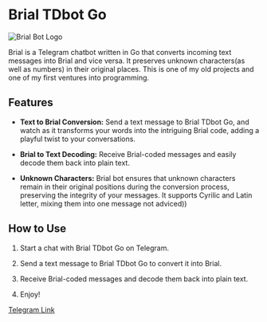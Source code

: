 # Brial TDbot Go
![Brial Bot Logo](https://butbkadrug.github.io/brial_bot.jpeg)

Brial is a Telegram chatbot written in Go that converts incoming text messages into Brial and vice versa. It preserves unknown characters(as well as numbers) in their original places. This is one of my old projects and one of my first ventures into programming.

## Features

- **Text to Brial Conversion:** Send a text message to Brial TDbot Go, and watch as it transforms your words into the intriguing Brial code, adding a playful twist to your conversations.

- **Brial to Text Decoding:** Receive Brial-coded messages and easily decode them back into plain text.

- **Unknown Characters:** Brial bot ensures that unknown characters remain in their original positions during the conversion process, preserving the integrity of your messages. It supports Cyrilic and Latin letter, mixing them into one message not adviced))

## How to Use

1. Start a chat with Brial TDbot Go on Telegram.

2. Send a text message to Brial TDbot Go to convert it into Brial.

3. Receive Brial-coded messages and decode them back into plain text.

4. Enjoy!

[ Telegram Link ](https://t.me/brial_bot)
